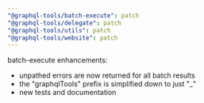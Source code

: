 ```yaml
---
"@graphql-tools/batch-execute": patch
"@graphql-tools/delegate": patch
"@graphql-tools/utils": patch
"@graphql-tools/website": patch
---
```


batch-execute enhancements:
- unpathed errors are now returned for all batch results
- the "graphqlTools" prefix is simplified down to just "_"
- new tests and documentation
